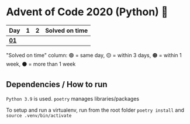 # Advent of Code 2020 (Python) 🎄

<div align="center">

| Day                                            | 1                     | 2                     | Solved on time |
| ---------------------------------------------- | :-------------------: | :-------------------: | :------------: |
| **[01](https://adventofcode.com/2021/day/1)**  |                       |                       |                |

</div>
 
"Solved on time" column: 🟢 = same day, 🟡 = within 3 days, 🟠 = within 1 week, ⚫ = more than 1 week

## Dependencies / How to run

`Python 3.9` is used. `poetry` manages libraries/packages

To setup and run a virtualenv, run from the root folder `poetry install` and `source .venv/bin/activate`